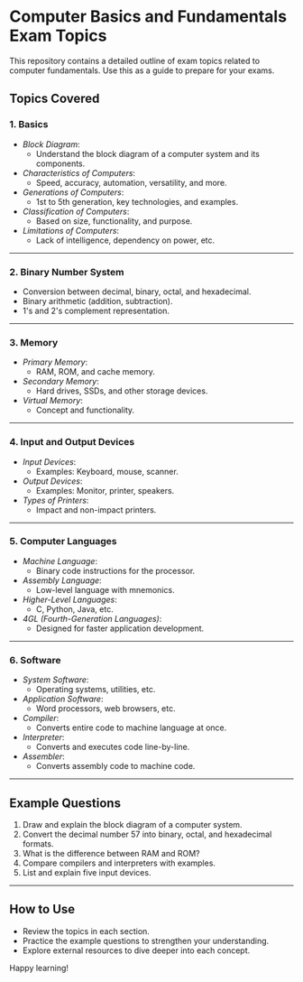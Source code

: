 # Computer Basics and Fundamentals Exam Topics  

This repository contains a detailed outline of exam topics related to computer fundamentals. Use this as a guide to prepare for your exams.

## Topics Covered  

### 1. Basics  
- *Block Diagram*:  
  - Understand the block diagram of a computer system and its components.  
- *Characteristics of Computers*:  
  - Speed, accuracy, automation, versatility, and more.  
- *Generations of Computers*:  
  - 1st to 5th generation, key technologies, and examples.  
- *Classification of Computers*:  
  - Based on size, functionality, and purpose.  
- *Limitations of Computers*:  
  - Lack of intelligence, dependency on power, etc.  

---

### 2. Binary Number System  
- Conversion between decimal, binary, octal, and hexadecimal.  
- Binary arithmetic (addition, subtraction).  
- 1's and 2's complement representation.  

---

### 3. Memory  
- *Primary Memory*:  
  - RAM, ROM, and cache memory.  
- *Secondary Memory*:  
  - Hard drives, SSDs, and other storage devices.  
- *Virtual Memory*:  
  - Concept and functionality.  

---

### 4. Input and Output Devices  
- *Input Devices*:  
  - Examples: Keyboard, mouse, scanner.  
- *Output Devices*:  
  - Examples: Monitor, printer, speakers.  
- *Types of Printers*:  
  - Impact and non-impact printers.  

---

### 5. Computer Languages  
- *Machine Language*:  
  - Binary code instructions for the processor.  
- *Assembly Language*:  
  - Low-level language with mnemonics.  
- *Higher-Level Languages*:  
  - C, Python, Java, etc.  
- *4GL (Fourth-Generation Languages)*:  
  - Designed for faster application development.  

---

### 6. Software  
- *System Software*:  
  - Operating systems, utilities, etc.  
- *Application Software*:  
  - Word processors, web browsers, etc.  
- *Compiler*:  
  - Converts entire code to machine language at once.  
- *Interpreter*:  
  - Converts and executes code line-by-line.  
- *Assembler*:  
  - Converts assembly code to machine code.  

---

## Example Questions  
1. Draw and explain the block diagram of a computer system.  
2. Convert the decimal number 57 into binary, octal, and hexadecimal formats.  
3. What is the difference between RAM and ROM?  
4. Compare compilers and interpreters with examples.  
5. List and explain five input devices.  

---

## How to Use  
- Review the topics in each section.  
- Practice the example questions to strengthen your understanding.  
- Explore external resources to dive deeper into each concept.  

Happy learning!

